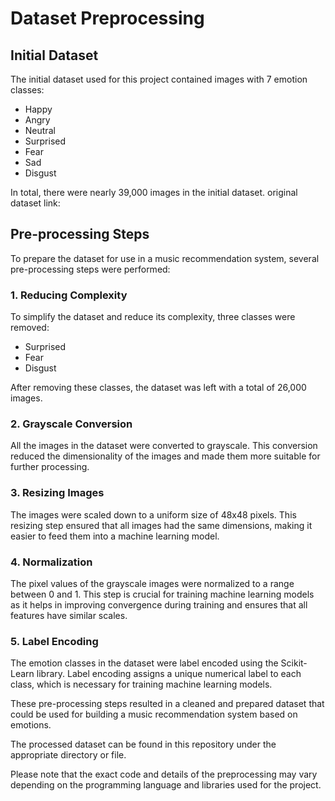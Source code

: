 # Dataset Preprocessing

## Initial Dataset

The initial dataset used for this project contained images with 7 emotion classes:

- Happy
- Angry
- Neutral
- Surprised
- Fear
- Sad
- Disgust

In total, there were nearly 39,000 images in the initial dataset.
original  dataset  link:

## Pre-processing Steps

To prepare the dataset for use in a music recommendation system, several pre-processing steps were performed:

### 1. Reducing Complexity

To simplify the dataset and reduce its complexity, three classes were removed:

- Surprised
- Fear
- Disgust

After removing these classes, the dataset was left with a total of 26,000 images.

### 2. Grayscale Conversion

All the images in the dataset were converted to grayscale. This conversion reduced the dimensionality of the images and made them more suitable for further processing.

### 3. Resizing Images

The images were scaled down to a uniform size of 48x48 pixels. This resizing step ensured that all images had the same dimensions, making it easier to feed them into a machine learning model.

### 4. Normalization

The pixel values of the grayscale images were normalized to a range between 0 and 1. This step is crucial for training machine learning models as it helps in improving convergence during training and ensures that all features have similar scales.

### 5. Label Encoding

The emotion classes in the dataset were label encoded using the Scikit-Learn library. Label encoding assigns a unique numerical label to each class, which is necessary for training machine learning models.

These pre-processing steps resulted in a cleaned and prepared dataset that could be used for building a music recommendation system based on emotions.

The processed dataset can be found in this repository under the appropriate directory or file.

Please note that the exact code and details of the preprocessing may vary depending on the programming language and libraries used for the project.

